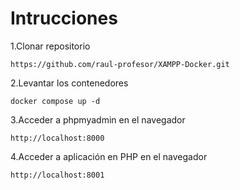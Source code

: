 # Intrucciones

1.Clonar repositorio

  `https://github.com/raul-profesor/XAMPP-Docker.git`

2.Levantar los contenedores

  `docker compose up -d`

3.Acceder a phpmyadmin en el navegador

  `http://localhost:8000`

4.Acceder a aplicación en PHP en el navegador

  `http://localhost:8001`

